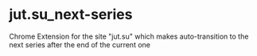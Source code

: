 # jut.su_next-series
Chrome Extension for the site "jut.su" which makes auto-transition to the next series after the end of the current one
